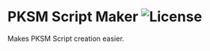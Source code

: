 # PKSM Script Maker ![License](https://img.shields.io/badge/License-GPLv3-blue.svg)
Makes PKSM Script creation easier.